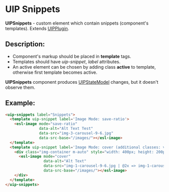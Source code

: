 # UIP Snippets

**UIPSnippets** - custom element which contain snippets (component's templates).
Extends [UIPPlugin](src/core/base/README.md#uip-plugin).

## Description:

- Component's markup should be placed in **template** tags.
- Templates should have *uip-snippet*, *label* attributes.
- An active element can be chosen by adding class **active** to template, otherwise first template becomes active.

**UIPSnippets** component produces [UIPStateModel](src/core/base/README.md#uip-state-model) changes, but it doesn't observe them.

## Example:

```html
<uip-snippets label="Snippets">
  <template uip-snippet label='Image Mode: save-ratio'>
    <esl-image mode="save-ratio"
               data-alt="Alt Text Test"
               data-src="img-3-carousel-9-6.jpg"
               data-src-base="/images/"></esl-image>
  </template>
  <template uip-snippet label='Image Mode: cover (additional classes: vertical alignment)'>
    <div class="img-container m-auto" style="width: 400px; height: 200px; border: 1px solid gray;">
      <esl-image mode="cover"
                 data-alt="Alt Text"
                 data-src="img-1-carousel-9-6.jpg | @2x => img-1-carousel-9-6.jpg"
                 data-src-base="/images/"></esl-image>
    </div>
  </template>
</uip-snippets>
```
